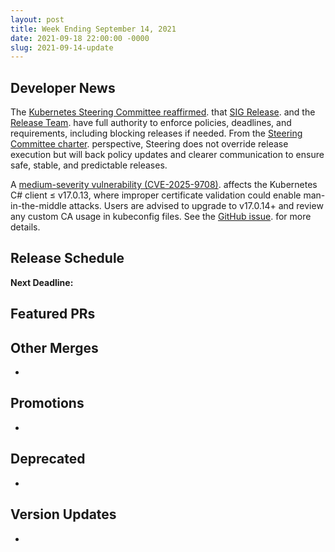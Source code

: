 ```yaml
---
layout: post
title: Week Ending September 14, 2021
date: 2021-09-18 22:00:00 -0000
slug: 2021-09-14-update
---
```


## Developer News
 
 The [Kubernetes Steering Committee reaffirmed](https://groups.google.com/a/kubernetes.io/g/dev/c/cszZqxoUyWY). that [SIG Release](https://github.com/kubernetes/community/blob/master/sig-release/charter.md). and the [Release Team](https://github.com/kubernetes/sig-release/blob/master/release-team/README.md). have full authority to enforce policies, deadlines, and requirements, including blocking releases if needed. From the [Steering Committee charter](https://github.com/kubernetes/steering/blob/main/charter.md). perspective, Steering does not override release execution but will back policy updates and clearer communication to ensure safe, stable, and predictable releases.
 
A [medium-severity vulnerability (CVE-2025-9708)](https://www.first.org/cvss/calculator/3-1#CVSS:3.1/AV:N/AC:H/PR:N/UI:R/S:U/C:H/I:H/A:N). affects the Kubernetes C# client ≤ v17.0.13, where improper certificate validation could enable man-in-the-middle attacks. Users are advised to upgrade to v17.0.14+ and review any custom CA usage in kubeconfig files. See the [GitHub issue](https://github.com/kubernetes/kubernetes/issues/134063). for more details.



## Release Schedule

**Next Deadline:**


## Featured PRs


## Other Merges

*

## Promotions

*

## Deprecated

*

## Version Updates

*
